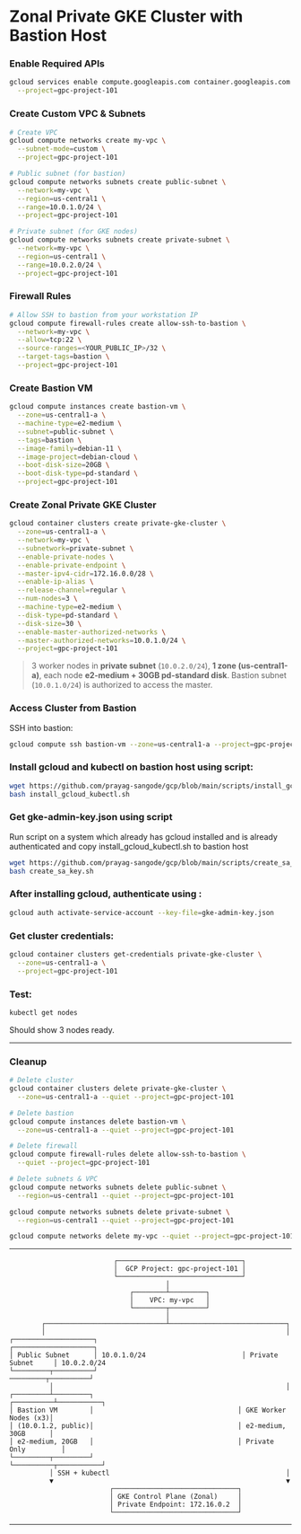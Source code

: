 # Zonal Private GKE Cluster with Bastion Host

### Enable Required APIs

```bash
gcloud services enable compute.googleapis.com container.googleapis.com \
  --project=gpc-project-101
```
### Create Custom VPC & Subnets

```bash
# Create VPC
gcloud compute networks create my-vpc \
  --subnet-mode=custom \
  --project=gpc-project-101

# Public subnet (for bastion)
gcloud compute networks subnets create public-subnet \
  --network=my-vpc \
  --region=us-central1 \
  --range=10.0.1.0/24 \
  --project=gpc-project-101

# Private subnet (for GKE nodes)
gcloud compute networks subnets create private-subnet \
  --network=my-vpc \
  --region=us-central1 \
  --range=10.0.2.0/24 \
  --project=gpc-project-101
```

### Firewall Rules

```bash
# Allow SSH to bastion from your workstation IP
gcloud compute firewall-rules create allow-ssh-to-bastion \
  --network=my-vpc \
  --allow=tcp:22 \
  --source-ranges=<YOUR_PUBLIC_IP>/32 \
  --target-tags=bastion \
  --project=gpc-project-101
```

### Create Bastion VM

```bash
gcloud compute instances create bastion-vm \
  --zone=us-central1-a \
  --machine-type=e2-medium \
  --subnet=public-subnet \
  --tags=bastion \
  --image-family=debian-11 \
  --image-project=debian-cloud \
  --boot-disk-size=20GB \
  --boot-disk-type=pd-standard \
  --project=gpc-project-101
```

### Create Zonal Private GKE Cluster

```bash
gcloud container clusters create private-gke-cluster \
  --zone=us-central1-a \
  --network=my-vpc \
  --subnetwork=private-subnet \
  --enable-private-nodes \
  --enable-private-endpoint \
  --master-ipv4-cidr=172.16.0.0/28 \
  --enable-ip-alias \
  --release-channel=regular \
  --num-nodes=3 \
  --machine-type=e2-medium \
  --disk-type=pd-standard \
  --disk-size=30 \
  --enable-master-authorized-networks \
  --master-authorized-networks=10.0.1.0/24 \
  --project=gpc-project-101
```

> 3 worker nodes in **private subnet** (`10.0.2.0/24`), **1 zone (us-central1-a)**, each node **e2-medium + 30GB pd-standard disk**.
> Bastion subnet (`10.0.1.0/24`) is authorized to access the master.

### Access Cluster from Bastion

SSH into bastion:

```bash
gcloud compute ssh bastion-vm --zone=us-central1-a --project=gpc-project-101
```

### Install gcloud and kubectl on bastion host using script:

```bash
wget https://github.com/prayag-sangode/gcp/blob/main/scripts/install_gcloud_kubectl.sh
bash install_gcloud_kubectl.sh
```

### Get gke-admin-key.json using script
Run script on a system which already has gcloud installed and is already authenticated and copy install_gcloud_kubectl.sh to bastion host

```bash
wget https://github.com/prayag-sangode/gcp/blob/main/scripts/create_sa_key.sh
bash create_sa_key.sh
```

### After installing gcloud, authenticate using :

```bash
gcloud auth activate-service-account --key-file=gke-admin-key.json
```

### Get cluster credentials:

```bash
gcloud container clusters get-credentials private-gke-cluster \
  --zone=us-central1-a \
  --project=gpc-project-101
```

### Test:

```bash
kubectl get nodes
```

Should show 3 nodes ready.

---

### Cleanup

```bash
# Delete cluster
gcloud container clusters delete private-gke-cluster \
  --zone=us-central1-a --quiet --project=gpc-project-101

# Delete bastion
gcloud compute instances delete bastion-vm \
  --zone=us-central1-a --quiet --project=gpc-project-101

# Delete firewall
gcloud compute firewall-rules delete allow-ssh-to-bastion \
  --quiet --project=gpc-project-101

# Delete subnets & VPC
gcloud compute networks subnets delete public-subnet \
  --region=us-central1 --quiet --project=gpc-project-101

gcloud compute networks subnets delete private-subnet \
  --region=us-central1 --quiet --project=gpc-project-101

gcloud compute networks delete my-vpc --quiet --project=gpc-project-101
```

---

```
                          ┌───────────────────────────────┐
                          │  GCP Project: gpc-project-101 │
                          └───────────────────────────────┘
                                       │
                              ┌────────┴─────────┐
                              │    VPC: my-vpc   │
                              └────────┬─────────┘
                                       │
        ┌──────────────────────────────┴─────────────────────────────┐
        │                                                            │
┌────────────────────┐                                    ┌────────────────────┐
│ Public Subnet      │ 10.0.1.0/24                        │ Private Subnet     │ 10.0.2.0/24
└─────────┬──────────┘                                     ─────────┬──────────┘
          │                                                          │
┌─────────┴─────────┐                                     ┌──────────┴───────────┐
│ Bastion VM        │                                    │ GKE Worker Nodes (x3)│
│ (10.0.1.2, public)│                                    │ e2-medium, 30GB      │
│ e2-medium, 20GB   │                                    │ Private Only         │
└─────────┬─────────┘                                     └──────────┬───────────┘
          │ SSH + kubectl                                            │
          ▼                                                          ▼
                         ┌───────────────────────────────┐
                         │ GKE Control Plane (Zonal)     │
                         │ Private Endpoint: 172.16.0.2  │
                         └───────────────────────────────┘
```

---

